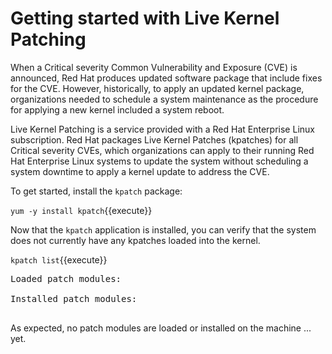 # Getting started with Live Kernel Patching

When a Critical severity Common Vulnerability and Exposure (CVE) is
announced, Red Hat produces updated software package that include fixes for
the CVE.  However, historically, to apply an updated kernel package,
organizations needed to schedule a system maintenance as the procedure for
applying a new kernel included a system reboot.

Live Kernel Patching is a service provided with a Red Hat Enterprise Linux
subscription.  Red Hat packages Live Kernel Patches (kpatches) for all Critical
severity CVEs, which organizations can apply to their running Red Hat 
Enterprise Linux systems to update the system without scheduling a system
downtime to apply a kernel update to address the CVE.

To get started, install the `kpatch` package:

`yum -y install kpatch`{{execute}}

Now that the `kpatch` application is installed, you can verify that the
system does not currently have any kpatches loaded into the kernel.

`kpatch list`{{execute}}

<pre class=file>
Loaded patch modules:

Installed patch modules:

</pre>

As expected, no patch modules are loaded or installed on the machine ... yet.
